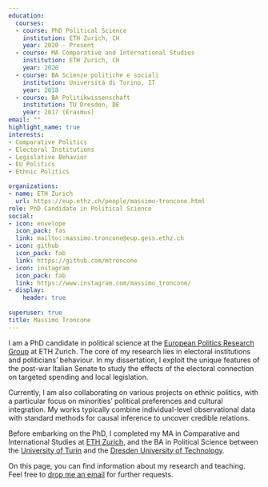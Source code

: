 ```yaml
---
education:
  courses:
  - course: PhD Political Science
    institution: ETH Zurich, CH
    year: 2020 - Present
  - course: MA Comparative and International Studies
    institution: ETH Zurich, CH
    year: 2020
  - course: BA Scienze politiche e sociali
    institution: Università di Torino, IT
    year: 2018
  - course: BA Politikwissenschaft
    institution: TU Dresden, DE
    year: 2017 (Erasmus)
email: ""
highlight_name: true
interests:
- Comparative Politics
- Electoral Institutions
- Legislative Behavior
- EU Politics
- Ethnic Politics

organizations:
- name: ETH Zurich
  url: https://eup.ethz.ch/people/massimo-troncone.html
role: PhD Candidate in Political Science
social:
- icon: envelope
  icon_pack: fas
  link: mailto::massimo.troncone@eup.gess.ethz.ch
- icon: github
  icon_pack: fab
  link: https://github.com/mtroncone
- icon: instagram
  icon_pack: fab
  link: https://www.instagram.com/massimo_troncone/
- display:
    header: true
  
superuser: true
title: Massimo Troncone
---
```


I am a PhD candidate in political science at the [European Politics Research Group](https://eup.ethz.ch/) at ETH Zurich. The core of my research lies in electoral institutions and politicians’ behaviour. In my dissertation, I exploit the unique features of the post-war Italian Senate to study the effects of the electoral connection on targeted spending and local legislation.

Currently, I am also collaborating on various projects on ethnic politics, with a particular focus on minorities’ political preferences and cultural integration.  My works typically combine individual-level observational data with standard methods for causal inference to uncover credible relations.

Before embarking on the PhD, I completed my MA in Comparative and International Studies at [ETH Zurich](https://macis.gess.ethz.ch/), and the BA in Political Science between the [University of Turin](https://www.didattica-cps.unito.it/do/home.pl/View?doc=corsi_di_studio/SPS_scienze_politiche_sociali/presentazione.html) and the [Dresden University of Technology](https://tu-dresden.de/gsw/phil/powi). 

On this page, you can find information about my research and teaching. Feel free to [drop me an email](mailto::massimo.troncone@eup.gess.ethz.ch) for further requests.